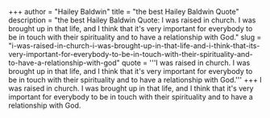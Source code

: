 +++
author = "Hailey Baldwin"
title = "the best Hailey Baldwin Quote"
description = "the best Hailey Baldwin Quote: I was raised in church. I was brought up in that life, and I think that it's very important for everybody to be in touch with their spirituality and to have a relationship with God."
slug = "i-was-raised-in-church-i-was-brought-up-in-that-life-and-i-think-that-its-very-important-for-everybody-to-be-in-touch-with-their-spirituality-and-to-have-a-relationship-with-god"
quote = '''I was raised in church. I was brought up in that life, and I think that it's very important for everybody to be in touch with their spirituality and to have a relationship with God.'''
+++
I was raised in church. I was brought up in that life, and I think that it's very important for everybody to be in touch with their spirituality and to have a relationship with God.
